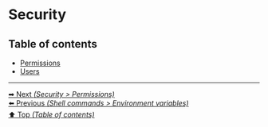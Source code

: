 # Security

## Table of contents

- [Permissions](permissions.md)
- [Users](users.md)

<hr>

[➡ Next _(Security > Permissions)_](permissions.md)<br>
[⬅️ Previous _(Shell commands > Environment variables)_](../shell_commands/environment_variables.md)<br>
[⬆️ Top _(Table of contents)_](../../README.md#table-of-contents)<br>
